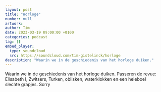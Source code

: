 ```yaml
---
layout: post
title: "Horloge"
number: null
artwork: 
author: Tim
date: 2023-03-19 09:00:00 +0100
categories: podcast
tag: []
embed_player:
  type: soundcloud
  src: https://soundcloud.com/tim-gistelinck/horloge
description: "Waarin we in de geschiedenis van het horloge duiken."
---
```

Waarin we in de geschiedenis van het horloge duiken. Passeren de revue: Elisabeth I, Zwitsers, Turken, oblisken, waterklokken en een heleboel slechte grapjes. Sorry